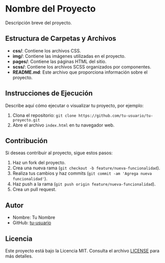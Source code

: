 # Nombre del Proyecto

Descripción breve del proyecto.

## Estructura de Carpetas y Archivos

- **css/**: Contiene los archivos CSS.
- **img/**: Contiene las imágenes utilizadas en el proyecto.
- **pages/**: Contiene las páginas HTML del sitio.
- **scss/**: Contiene los archivos SCSS organizados por componentes.
- **README.md**: Este archivo que proporciona información sobre el proyecto.

## Instrucciones de Ejecución

Describe aquí cómo ejecutar o visualizar tu proyecto, por ejemplo:

1. Clona el repositorio: `git clone https://github.com/tu-usuario/tu-proyecto.git`
2. Abre el archivo `index.html` en tu navegador web.

## Contribución

Si deseas contribuir al proyecto, sigue estos pasos:

1. Haz un fork del proyecto.
2. Crea una nueva rama (`git checkout -b feature/nueva-funcionalidad`).
3. Realiza tus cambios y haz commits (`git commit -am 'Agrega nueva funcionalidad'`).
4. Haz push a la rama (`git push origin feature/nueva-funcionalidad`).
5. Crea un pull request.

## Autor

- Nombre: Tu Nombre
- GitHub: [tu-usuario](https://github.com/tu-usuario)

## Licencia

Este proyecto está bajo la Licencia MIT. Consulta el archivo [LICENSE](LICENSE) para más detalles.